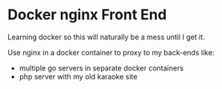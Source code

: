 # Docker nginx Front End

Learning docker so this will naturally be a mess until I get it.

Use nginx in a docker container to proxy to my back-ends like:
 - multiple go servers in separate docker containers
 - php server with my old karaoke site
